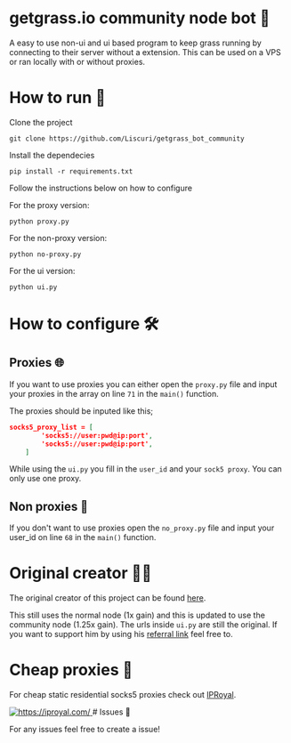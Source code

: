 
# getgrass.io community node bot 🚀

A easy to use non-ui and ui based program to keep grass running by connecting to their server without a extension. This can be used on a VPS or ran locally with or without proxies.






# How to run 📝

Clone the project

```
git clone https://github.com/Liscuri/getgrass_bot_community
```

Install the dependecies
```
pip install -r requirements.txt
```

Follow the instructions below on how to configure

For the proxy version:
```
python proxy.py
```
For the non-proxy version:
```
python no-proxy.py
```
For the ui version:
```
python ui.py
```


    
# How to configure 🛠️

## Proxies 🌐
If you want to use proxies you can either open the `proxy.py` file and input your proxies in the array on line `71` in the `main()` function.

The proxies should be inputed like this;
```json
socks5_proxy_list = [
        'socks5://user:pwd@ip:port',
        'socks5://user:pwd@ip:port',
    ]
```

While using the `ui.py` you fill in the `user_id` and your `sock5 proxy`. You can only use one proxy.

## Non proxies 🛜
If you don't want to use proxies open the `no_proxy.py` file and input your user_id on line `68` in the `main()` function.
# Original creator  👨‍💻

The original creator of this project can be found [here](https://github.com/ymmmmmmmm/getgrass_bot).

This still uses the normal node (1x gain) and this is updated to use the community node (1.25x gain). The urls inside `ui.py` are still the original. If you want to support him by using his [referral link](https://app.getgrass.io/register/?referralCode=0PhrIR8TAQX6IG4) feel free to.
# Cheap proxies 💸

For cheap static residential socks5 proxies check out [IPRoyal](https://iproyal.com/?r=494893).

<a href="https://iproyal.com/?r=494893" target="_blank">
<img src="https://dashboard.iproyal.com/img/b/630_3.jpg" alt="https://iproyal.com/">
</a>
# Issues 🐛

For any issues feel free to create a issue!
